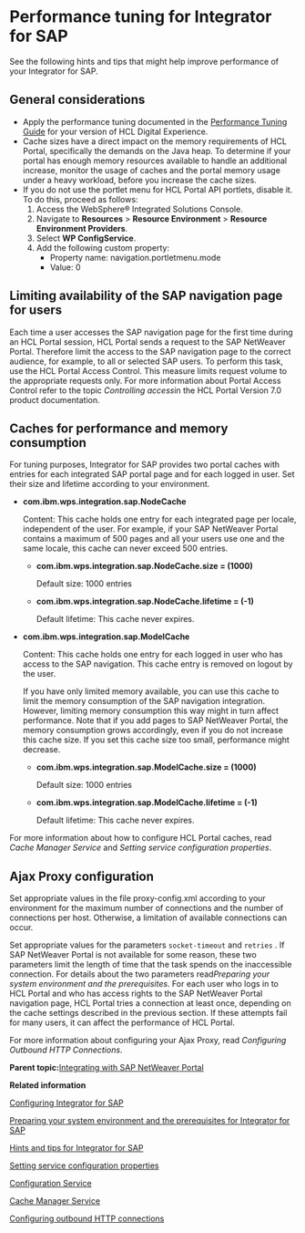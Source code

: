 # Performance tuning for Integrator for SAP 

See the following hints and tips that might help improve performance of your Integrator for SAP.

## General considerations

-   Apply the performance tuning documented in the [Performance Tuning Guide](https://support.hcltechsw.com/csm?id=kb_article&sysparm_article=KB0074411) for your version of HCL Digital Experience.
-   Cache sizes have a direct impact on the memory requirements of HCL Portal, specifically the demands on the Java heap. To determine if your portal has enough memory resources available to handle an additional increase, monitor the usage of caches and the portal memory usage under a heavy workload, before you increase the cache sizes.
-   If you do not use the portlet menu for HCL Portal API portlets, disable it. To do this, proceed as follows:
    1.  Access the WebSphere® Integrated Solutions Console.
    2.  Navigate to **Resources** \> **Resource Environment** \> **Resource Environment Providers**.
    3.  Select **WP ConfigService**.
    4.  Add the following custom property:
        -   Property name: navigation.portletmenu.mode
        -   Value: 0

## Limiting availability of the SAP navigation page for users

Each time a user accesses the SAP navigation page for the first time during an HCL Portal session, HCL Portal sends a request to the SAP NetWeaver Portal. Therefore limit the access to the SAP navigation page to the correct audience, for example, to all or selected SAP users. To perform this task, use the HCL Portal Access Control. This measure limits request volume to the appropriate requests only. For more information about Portal Access Control refer to the topic *Controlling access*in the HCL Portal Version 7.0 product documentation.

## Caches for performance and memory consumption

For tuning purposes, Integrator for SAP provides two portal caches with entries for each integrated SAP portal page and for each logged in user. Set their size and lifetime according to your environment.

-   **com.ibm.wps.integration.sap.NodeCache**

    Content: This cache holds one entry for each integrated page per locale, independent of the user. For example, if your SAP NetWeaver Portal contains a maximum of 500 pages and all your users use one and the same locale, this cache can never exceed 500 entries.

    -   **com.ibm.wps.integration.sap.NodeCache.size = \(1000\)**

        Default size: 1000 entries

    -   **com.ibm.wps.integration.sap.NodeCache.lifetime = \(-1\)**

        Default lifetime: This cache never expires.

-   **com.ibm.wps.integration.sap.ModelCache**

    Content: This cache holds one entry for each logged in user who has access to the SAP navigation. This cache entry is removed on logout by the user.

    If you have only limited memory available, you can use this cache to limit the memory consumption of the SAP navigation integration. However, limiting memory consumption this way might in turn affect performance. Note that if you add pages to SAP NetWeaver Portal, the memory consumption grows accordingly, even if you do not increase this cache size. If you set this cache size too small, performance might decrease.

    -   **com.ibm.wps.integration.sap.ModelCache.size = \(1000\)**

        Default size: 1000 entries

    -   **com.ibm.wps.integration.sap.ModelCache.lifetime = \(-1\)**

        Default lifetime: This cache never expires.


For more information about how to configure HCL Portal caches, read *Cache Manager Service* and *Setting service configuration properties*.

## Ajax Proxy configuration

Set appropriate values in the file proxy-config.xml according to your environment for the maximum number of connections and the number of connections per host. Otherwise, a limitation of available connections can occur.

Set appropriate values for the parameters `socket-timeout` and `retries` . If SAP NetWeaver Portal is not available for some reason, these two parameters limit the length of time that the task spends on the inaccessible connection. For details about the two parameters read*Preparing your system environment and the prerequisites*. For each user who logs in to HCL Portal and who has access rights to the SAP NetWeaver Portal navigation page, HCL Portal tries a connection at least once, depending on the cache settings described in the previous section. If these attempts fail for many users, it can affect the performance of HCL Portal.

For more information about configuring your Ajax Proxy, read *Configuring Outbound HTTP Connections*.

**Parent topic:**[Integrating with SAP NetWeaver Portal ](../admin-system/sap_int.md)

**Related information**  


[Configuring Integrator for SAP ](../admin-system/sap_int_cfg.md)

[Preparing your system environment and the prerequisites for Integrator for SAP ](../admin-system/sap_int_prep.md)

[Hints and tips for Integrator for SAP ](../admin-system/sap_int_hint_tip.md)

[Setting service configuration properties ](../admin-system/adsetcfg.md)

[Configuration Service ](../admin-system/srvcfgref_config.md)

[Cache Manager Service ](../admin-system/srvcfgref_cach_mgr.md)

[Configuring outbound HTTP connections ](../dev-portlet/outbhttp_cfg_oh_conns.md)

